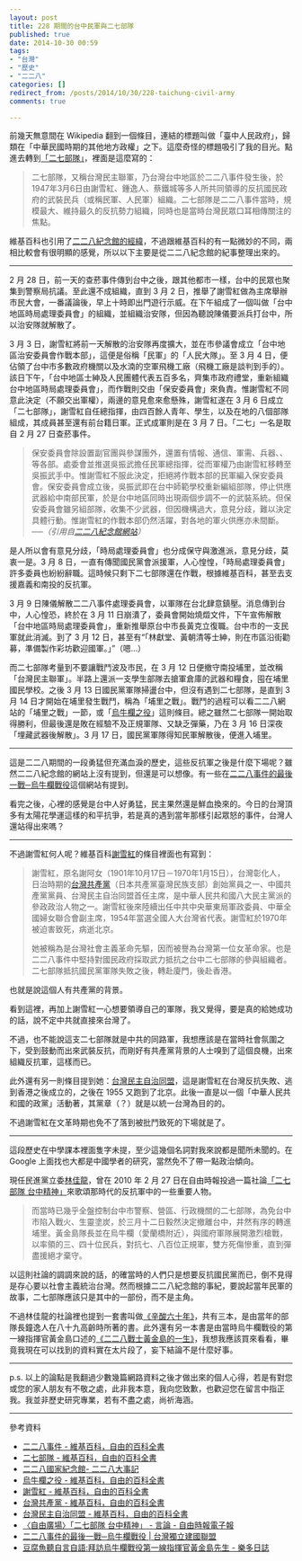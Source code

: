 ```yaml
---
layout: post
title: 228 期間的台中民軍與二七部隊
published: true
date: 2014-10-30 00:59
tags:
- "台灣"
- "歷史"
- "二二八"
categories: []
redirect_from: /posts/2014/10/30/228-taichung-civil-army
comments: true

---
```

前幾天無意間在 Wikipedia 翻到一個條目，連結的標題叫做「臺中人民政府」，歸類在「中華民國時期的其他地方政權」之下。這麼奇怪的標題吸引了我的目光。點進去轉到[「二七部隊」](http://zh.wikipedia.org/wiki/%E4%BA%8C%E4%B8%83%E9%83%A8%E9%9A%8A)，裡面是這麼寫的：

> 二七部隊，又稱台灣民主聯軍，乃台灣台中地區於二二八事件發生後，於1947年3月6日由謝雪紅、鍾逸人、蔡鐵城等多人所共同領導的反抗國民政府的武裝民兵（或稱民軍、人民軍）組織。二七部隊是二二八事件當時，規模最大、維持最久的反抗勢力組織，同時也是當時台灣民眾口耳相傳關注的焦點。

維基百科也引用了[二二八紀念館的經緯](http://museum.228.org.tw/largeeventinfo.aspx?v=2AE0DDB4E4B40054)，不過跟維基百科的有一點微妙的不同，兩相比較會有很明顯的感覺，所以以下主要是從二二八紀念館的紀事整理出來的。

---

<!--more-->

2 月 28 日，前一天的查菸事件傳到台中之後，跟其他都市一樣，台中的民眾也聚集到警察局抗議。至此還不成組織，直到 3 月 2 日，推舉了謝雪紅做為主席舉辦市民大會，一番議論後，早上十時即出門遊行示威。在下午組成了一個叫做「台中地區時局處理委員會」的組織，並組織治安隊，但因為聽說陳儀要派兵打台中，所以治安隊就解散了。

3 月 3 日，謝雪紅將前一天解散的治安隊再度擴大，並在市參議會成立「台中地區治安委員會作戰本部」，這便是俗稱「民軍」的「人民大隊」。至 3 月 4 日，便佔領了台中市多數政府機關以及水湳的空軍飛機工廠（飛機工廠是談判到手的）。該日下午，<quote>「台中地區士紳及人民團體代表五百多名，齊集市政府禮堂，重新組織台中地區時局處理委員會」</quote>，而作戰則交由「保安委員會」來負責。惟謝雪紅不同意此決定（不願交出軍權），兩邊的意見愈來愈懸殊，謝雪紅遂在 3 月 6 日成立「二七部隊」，謝雪紅自任總指揮，由四百餘人青年、學生，以及在地的八個部隊組成，其成員甚至還有前台籍日軍。正式成軍則是在 3 月 7 日。「二七」一名是取自 2 月 27 日查菸事件。

> 保安委員會除設置副官團與參謀團外，還置有情報、通信、軍需、兵器、、等各部。處委會並推選吳振武擔任民軍總指揮，從而軍權乃由謝雪紅移轉至吳振武手中。惟謝雪紅不服此決定，拒絕將作戰本部的民軍編入保安委員會。保安委員會成立後，吳振武即在台中師範學校重新編組部隊，停止供應武器給中南部民軍，於是台中地區同時出現兩個步調不一的武裝系統。但保安委員會雖另組部隊，收集不少武器，但因機構過大，意見分歧，難以決定具體行動。惟謝雪紅的作戰本部仍然活躍，對各地的軍火供應亦未間斷。──*（引用自[二二八紀念館網站](http://museum.228.org.tw/largeeventinfo.aspx?v=2AE0DDB4E4B40054)）*

是人所以會有意見分歧，「時局處理委員會」也分成保守與激進派，意見分歧，莫衷一是。3 月 8 日，一直有傳聞國民黨會派援軍，人心惶惶，「時局處理委員會」許多委員也紛紛辭職。這時候只剩下二七部隊還在作戰，根據維基百科，甚至去支援嘉義和南投的反抗軍。

3 月 9 日陳儀解散二二八事件處理委員會，以軍隊在台北肆意鎮壓。消息傳到台中，人心惶恐，終於在 3 月 11 日崩潰了，委員會開始燒燬文件，下午宣佈解散「台中地區時局處理委員會」，重新推舉原台中市長黃克立復職。台中市的一支民軍就此消滅。到了 3 月 12 日，甚至有<q>「林獻堂、黃朝清等士紳，則在市區沿街勸募，準備製作彩坊歡迎國軍。」</q>（嗯…）

而二七部隊考量到不要讓戰鬥波及市民，在 3 月 12 日便撤守南投埔里，並改稱「台灣民主聯軍」。半路上還派一支學生部隊去搶軍倉庫的武器和糧食，囤在埔里國民學校。之後 3 月 13 日國民黨軍隊掃盪台中，但沒有遇到二七部隊，是直到 3 月 14 日才開始在埔里發生戰鬥，稱為「埔里之戰」。戰鬥的過程可以看二二八網站的「埔里之戰」一節，或「[烏牛欄之役](http://zh.wikipedia.org/wiki/%E7%83%8F%E7%89%9B%E6%AC%84%E4%B9%8B%E5%BD%B9)」這則條目。總之雖然二七部隊一開始取得勝利，但最後還是敗在經驗不及正規軍隊、又缺乏彈藥，乃在 3 月 16 日深夜「埋藏武器後解散」。3 月 17 日，國民黨軍隊得知民軍解散後，便進入埔里。

---

這是二二八期間的一段勇猛但充滿血淚的歷史，這些反抗軍之後是什麼下場呢？雖然二二八紀念館的網站上沒有提到，但還是可以想像。有一些在[二二八事件的最後一戰─烏牛欄戰役](http://www.wufi.org.tw/%E4%BA%8C%E4%BA%8C%E5%85%AB%E4%BA%8B%E4%BB%B6%E7%9A%84%E6%9C%80%E5%BE%8C%E4%B8%80%E6%88%B0%E2%94%80%E7%83%8F%E7%89%9B%E6%AC%84%E6%88%B0%E5%BD%B9/)這個網站有提到。

看完之後，心裡的感覺是台中人好勇猛，民主果然還是鮮血換來的。今日的台灣頂多有太陽花學運這樣的和平抗爭，若是真的遇到當年那樣引起眾怒的事件，台灣人還站得出來嗎？

---

不過謝雪紅何人呢？維基百科[謝雪紅](http://zh.wikipedia.org/wiki/%E8%AC%9D%E9%9B%AA%E7%B4%85)的條目裡面也有寫到：

> 謝雪紅，原名謝阿女（1901年10月17日－1970年1月15日），台灣彰化人，日治時期的[台灣共產黨](http://zh.wikipedia.org/wiki/%E5%8F%B0%E7%81%A3%E5%85%B1%E7%94%A2%E9%BB%A8)（日本共產黨臺灣民族支部）創始黨員之一、中國共產黨黨員、台灣民主自治同盟首任主席，是中華人民共和國八大民主黨派的參政政治人物之一。謝雪紅後來陸續出任中共中央華東局軍政委員、中華全國婦女聯合會副主席，1954年當選全國人大台灣省代表。謝雪紅於1970年被迫害致死，病逝北京。
> 
> 她被稱為是台灣社會主義革命先驅，因而被譽為台灣第一位女革命家。也是二二八事件中堅持對國民政府採取武力抵抗之台中二七部隊的參與組織者。二七部隊抵抗國民黨軍隊失敗之後，轉赴廈門，後赴香港。

也就是說這個人有共產黨的背景。

看到這裡，再加上謝雪紅一心想要領導自己的軍隊，我又覺得，要是真的給她成功的話，說不定中共就直接來台灣了。

不過，也不能說這支二七部隊就是中共的同路軍，我想應該是在當時社會氛圍之下，受到鼓動而出來武裝反抗，而剛好有共產黨背景的人士嗅到了這個良機，出來組織反抗軍，這樣而已。

此外還有另一則條目提到她：[台灣民主自治同盟](http://zh.wikipedia.org/wiki/%E5%8F%B0%E6%B9%BE%E6%B0%91%E4%B8%BB%E8%87%AA%E6%B2%BB%E5%90%8C%E7%9B%9F)，這是謝雪紅在台灣反抗失敗、逃到香港之後成立的，之後在 1955 又跑到了北京。此後一直是以一個「中華人民共和國的政黨」活動著，其黨章（？）就是以統一台灣為目的的。

不過謝雪紅在文革時期也免不了落到被批鬥致死的下場就是了。

---

這段歷史在中學課本裡面隻字未提，至少這幾個名詞對我來說都是聞所未聞的。在 Google 上面找也大都是中國學者的研究，當然免不了帶一點政治傾向。

現任民進黨立委[林佳龍](http://zh.wikipedia.org/wiki/%E6%9E%97%E4%BD%B3%E9%BE%8D)，曾在 2010 年 2 月 27 日在自由時報投過一篇社論[「二七部隊 台中精神」](http://news.ltn.com.tw/news/opinion/paper/375903)來歌頌那時代的反抗軍中的一些重要人物。

> 而當時已幾乎全盤控制台中市警察、營區、行政機關的二七部隊，為免台中市陷入戰火、生靈塗炭，於三月十二日毅然決定撤離台中，井然有序的轉進埔里。黃金島隊長並在烏牛欄（愛蘭橋附近），與國府軍隊展開激烈槍戰，以率領的三、四十位民兵，對抗七、八百位正規軍，雙方死傷慘重，直到彈盡援絕才棄守。

以這則社論的調調來說的話，的確當時的人們只是想要反抗國民黨而已，倒不見得是存心要以社會主義統治台灣。然而根據二二八紀念館的事紀，要說起當年民軍的故事，二七部隊應該只是其中的一部份，而不是主角。

不過林佳龍的社論裡也提到一套書叫做[《辛酸六十年》](http://www.books.com.tw/products/0010455022)，共有三本，是由當年的部隊長鐘逸人在八十九高齡時所著的書。此外還有另一本書是由當時烏牛欄戰役的第一線指揮官黃金島口述的[《二二八戰士黃金島的一生》](http://www.books.com.tw/products/0010279006)，我想我應該買來看看，畢竟我現在可以找到的資料實在太片段了，妄下結論不是什麼好事。

---

p.s. 以上的論點是我翻過少數幾篇網路資料之後才做出來的個人心得，若是有對您或您的家人朋友有不敬之處，此非我本意，我向您致歉，也歡迎您在留言中指正我。我並非歷史研究專業，若有不盡之處，尚祈海涵。

---

參考資料

* [二二八事件 - 維基百科，自由的百科全書](http://zh.wikipedia.org/wiki/%E4%BA%8C%E4%BA%8C%E5%85%AB%E4%BA%8B%E4%BB%B6)
* [二七部隊 - 維基百科，自由的百科全書](http://zh.wikipedia.org/wiki/%E4%BA%8C%E4%B8%83%E9%83%A8%E9%9A%8A)
* [二二八國家紀念館- 二二八大事記](http://museum.228.org.tw/largeeventinfo.aspx?v=2AE0DDB4E4B40054)
* [烏牛欄之役 - 維基百科，自由的百科全書](http://zh.wikipedia.org/wiki/%E7%83%8F%E7%89%9B%E6%AC%84%E4%B9%8B%E5%BD%B9)
* [謝雪紅 - 維基百科，自由的百科全書](http://zh.wikipedia.org/wiki/%E8%AC%9D%E9%9B%AA%E7%B4%85)
* [台灣共產黨 - 維基百科，自由的百科全書](http://zh.wikipedia.org/wiki/%E5%8F%B0%E7%81%A3%E5%85%B1%E7%94%A2%E9%BB%A8)
* [台灣民主自治同盟 - 維基百科，自由的百科全書](http://zh.wikipedia.org/wiki/%E5%8F%B0%E6%B9%BE%E6%B0%91%E4%B8%BB%E8%87%AA%E6%B2%BB%E5%90%8C%E7%9B%9F)
* [〈自由廣場〉「二七部隊 台中精神」 - 言論 - 自由時報電子報](http://news.ltn.com.tw/news/opinion/paper/375903)
* [二二八事件的最後一戰─烏牛欄戰役 | 台灣獨立建國聯盟](http://www.wufi.org.tw/%E4%BA%8C%E4%BA%8C%E5%85%AB%E4%BA%8B%E4%BB%B6%E7%9A%84%E6%9C%80%E5%BE%8C%E4%B8%80%E6%88%B0%E2%94%80%E7%83%8F%E7%89%9B%E6%AC%84%E6%88%B0%E5%BD%B9/)
* [豆腐魚聽自言自語:拜訪烏牛欄戰役第一線指揮官黃金島先生 - 樂多日誌](http://blog.roodo.com/skydaughter/archives/2881719.html)
